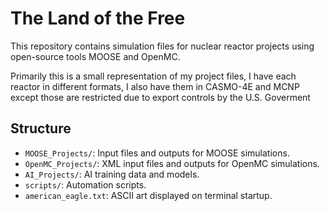 # The Land of the Free

This repository contains simulation files for nuclear reactor projects using open-source tools MOOSE and OpenMC.

Primarily this is a small representation of my project files, I have each reactor in different formats, 
I also have them in CASMO-4E and MCNP except those are restricted due to export controls by the U.S. Goverment

## Structure
- `MOOSE_Projects/`: Input files and outputs for MOOSE simulations.
- `OpenMC_Projects/`: XML input files and outputs for OpenMC simulations.
- `AI_Projects/`: AI training data and models.
- `scripts/`: Automation scripts.
- `american_eagle.txt`: ASCII art displayed on terminal startup.
